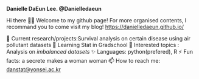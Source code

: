 **Danielle DaEun Lee. @Danielledaeun** 

Hi there 👋👯
Welcome to my github page!
For more organised contents, I recommand you to come visit my blog! https://danielledaeun.github.io/

🔭 Current research/projects:Survival analysis on certain disease using air pollutant datasets
🌱 Learning Stat in Gradschool
🤔 Interested topics : Analysis on *imbalanced datasets*
✨ Languages: python(prefered), R
⚡ Fun facts: a secrete makes a woman woman 
📫 How to reach me: danstat@yonsei.ac.kr
